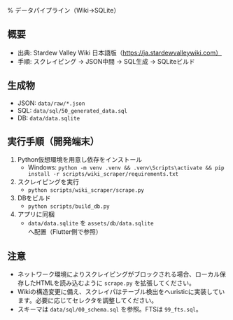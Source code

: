 % データパイプライン（Wiki→SQLite）

## 概要
- 出典: Stardew Valley Wiki 日本語版（https://ja.stardewvalleywiki.com）
- 手順: スクレイピング → JSON中間 → SQL生成 → SQLiteビルド

## 生成物
- JSON: `data/raw/*.json`
- SQL: `data/sql/50_generated_data.sql`
- DB: `data/data.sqlite`

## 実行手順（開発端末）
1) Python仮想環境を用意し依存をインストール
   - Windows: `python -m venv .venv && .venv\Scripts\activate && pip install -r scripts/wiki_scraper/requirements.txt`
2) スクレイピングを実行
   - `python scripts/wiki_scraper/scrape.py`
3) DBをビルド
   - `python scripts/build_db.py`
4) アプリに同梱
   - `data/data.sqlite` を `assets/db/data.sqlite` へ配置（Flutter側で参照）

## 注意
- ネットワーク環境によりスクレイピングがブロックされる場合、ローカル保存したHTMLを読み込むように `scrape.py` を拡張してください。
- Wikiの構造変更に備え、スクレイパはテーブル検出をヘuristicに実装しています。必要に応じてセレクタを調整してください。
- スキーマは `data/sql/00_schema.sql` を参照。FTSは `99_fts.sql`。

